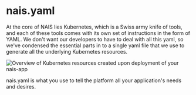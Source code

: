 # nais.yaml

At the core of NAIS lies Kubernetes, which is a Swiss army knife of tools, and each of these tools comes with its own set of instructions in the form of YAML.
We don't want our developers to have to deal with all this yaml, so we've condensed the essential parts in to a single yaml file that we use to generate all the underlying Kubernetes resources.

![Overview of Kubernetes resources created upon deployment of your nais-app](/assets/nais-yaml.png)

nais.yaml is what you use to tell the platform all your application's needs and desires.
